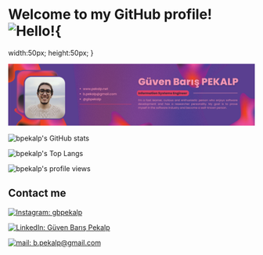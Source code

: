 # Welcome to my GitHub profile! ![Hello!](https://raw.githubusercontent.com/MartinHeinz/MartinHeinz/master/wave.gif){
   width:50px;
   height:50px;
}

[![About me](./gallery/banner.png)](#)

![bpekalp's GitHub stats](https://github-readme-stats-sigma-five.vercel.app/api?username=bpekalp&show_icons=true&theme=radical)

![bpekalp's Top Langs](https://github-readme-stats-sigma-five.vercel.app/api/top-langs/?username=bpekalp&layout=compact&theme=radical)

![bpekalp's profile views](https://komarev.com/ghpvc/?username=bpekalp&color=orange)

## Contact me

[![Instagram: gbpekalp](https://img.shields.io/badge/gbpekalp-E4405F?style=for-the-badge&logo=instagram&logoColor=white)](https://www.instagram.com/gbpekalp/)

[![LinkedIn: Güven Barış Pekalp](https://img.shields.io/badge/Güven_Barış_Pekalp-0077B5?style=for-the-badge&logo=linkedin&logoColor=white)](https://www.linkedin.com/in/gbpekalp/)

[![mail: b.pekalp@gmail.com](https://img.shields.io/badge/b.pekalp@gmail.com-D14836?style=for-the-badge&logo=gmail&logoColor=white)](mailto:b.pekalp@gmail.com)
